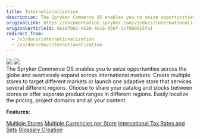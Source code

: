 ```yaml
---
title: Internationalization
description: The Spryker Commerce OS enables you to seize opportunities across the globe and seamlessly expand across international markets.
originalLink: https://documentation.spryker.com/v3/docs/internationalization
originalArticleId: 9a16f002-e528-4e16-850f-1cf0b8815fa1
redirect_from:
  - /v3/docs/internationalization
  - /v3/docs/en/internationalization
---
```


<div class='feature-text'>
    <div class='feature-images'>
    <img class="light-mode" src="https://spryker.s3.eu-central-1.amazonaws.com/docs/Document+360/Capabilities+icons/light/Internationalization.svg"/>
    <img class="dark-mode" src="https://spryker.s3.eu-central-1.amazonaws.com/docs/Document+360/Capabilities+icons/dark/Internationalization.svg"/>
    </div>
    <div class="feature-text-wrap">
The Spryker Commerce OS enables you to seize opportunities across the globe and seamlessly expand across international markets. Create multiple stores to target different markets or launch one adaptive store that services several different regions. Choose to share your catalog and stocks between stores or offer separate product ranges in different regions. Easily localize the pricing, project domains and all your content.
</div>
</div>

**Features:**

<div>
<a class="feature-link" href="https://documentation.spryker.com/v4/docs/multiple-stores">Multiple Stores</a>
<a class="feature-link" href="https://documentation.spryker.com/v4/docs/multiple-currencies-per-store">Multiple Currencies per Store</a>
<a class="feature-link" href="https://documentation.spryker.com/v4/docs/international-tax-rates-sets">International Tax Rates and Sets</a>
<a class="feature-link" href="https://documentation.spryker.com/v4/docs/glossary">Glossary Creation</a>
</div>   
